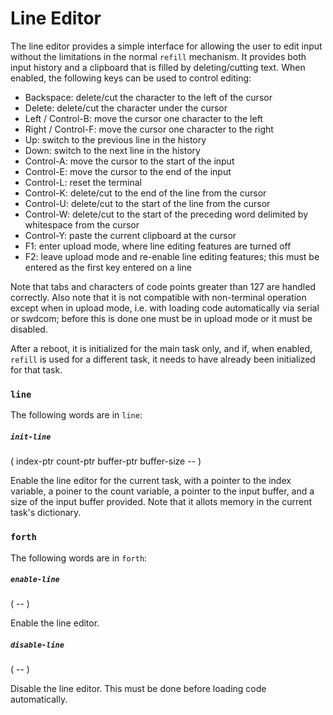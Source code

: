 # Line Editor

The line editor provides a simple interface for allowing the user to edit input without the limitations in the normal `refill` mechanism. It provides both input history and a clipboard that is filled by deleting/cutting text. When enabled, the following keys can be used to control editing:

* Backspace: delete/cut the character to the left of the cursor
* Delete: delete/cut the character under the cursor
* Left / Control-B: move the cursor one character to the left
* Right / Control-F: move the cursor one character to the right
* Up: switch to the previous line in the history
* Down: switch to the next line in the history
* Control-A: move the cursor to the start of the input
* Control-E: move the cursor to the end of the input
* Control-L: reset the terminal
* Control-K: delete/cut to the end of the line from the cursor
* Control-U: delete/cut to the start of the line from the cursor
* Control-W: delete/cut to the start of the preceding word delimited by whitespace from the cursor
* Control-Y: paste the current clipboard at the cursor
* F1: enter upload mode, where line editing features are turned off
* F2: leave upload mode and re-enable line editing features; this must be entered as the first key entered on a line

Note that tabs and characters of code points greater than 127 are handled correctly. Also note that it is not compatible with non-terminal operation except when in upload mode, i.e. with loading code automatically via serial or swdcom; before this is done one must be in upload mode or it must be disabled.

After a reboot, it is initialized for the main task only, and if, when enabled, `refill` is used for a different task, it needs to have already been initialized for that task.

### `line`

The following words are in `line`:

##### `init-line`
( index-ptr count-ptr buffer-ptr buffer-size -- )

Enable the line editor for the current task, with a pointer to the index variable, a poiner to the count variable, a pointer to the input buffer, and a size of the input buffer provided. Note that it allots memory in the current task's dictionary.

### `forth`

The following words are in `forth`:

##### `enable-line`
( -- )

Enable the line editor.

##### `disable-line`
( -- )

Disable the line editor. This must be done before loading code automatically.
